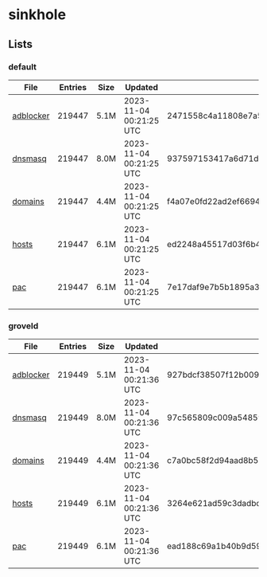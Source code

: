 # sinkhole

## Lists

### default

|File|Entries|Size|Updated|Hash|
|-|-|-|-|-|
|[adblocker](https://raw.githubusercontent.com/groveld/sinkhole/lists/default/adblocker.txt)|219447|5.1M|2023-11-04 00:21:25 UTC|2471558c4a11808e7a557267baa2d92ddb293478ccd135e81ce580b304724e70|
|[dnsmasq](https://raw.githubusercontent.com/groveld/sinkhole/lists/default/dnsmasq.txt)|219447|8.0M|2023-11-04 00:21:25 UTC|937597153417a6d71d27b8fba411e8fe4e83e8a6fc6820b9290c0192409de585|
|[domains](https://raw.githubusercontent.com/groveld/sinkhole/lists/default/domains.txt)|219447|4.4M|2023-11-04 00:21:25 UTC|f4a07e0fd22ad2ef669406b6d6a0897f5b55cdd69817265669ae0a60e4f8a4c9|
|[hosts](https://raw.githubusercontent.com/groveld/sinkhole/lists/default/hosts.txt)|219447|6.1M|2023-11-04 00:21:25 UTC|ed2248a45517d03f6b4ce4dba2d89e8030bfb1ced5863dc27fa4bf46e87b24ec|
|[pac](https://raw.githubusercontent.com/groveld/sinkhole/lists/default/pac.txt)|219447|6.1M|2023-11-04 00:21:25 UTC|7e17daf9e7b5b1895a3328db26d378b331eff32e82563f62b54de22a535bfe87|

### groveld

|File|Entries|Size|Updated|Hash|
|-|-|-|-|-|
|[adblocker](https://raw.githubusercontent.com/groveld/sinkhole/lists/groveld/adblocker.txt)|219449|5.1M|2023-11-04 00:21:36 UTC|927bdcf38507f12b009f80ff2ca28c9b129c2afbd66081312947e77f2e6add0b|
|[dnsmasq](https://raw.githubusercontent.com/groveld/sinkhole/lists/groveld/dnsmasq.txt)|219449|8.0M|2023-11-04 00:21:36 UTC|97c565809c009a54859b93c16b1582a7174c55032448de61b84e82ee41a2f682|
|[domains](https://raw.githubusercontent.com/groveld/sinkhole/lists/groveld/domains.txt)|219449|4.4M|2023-11-04 00:21:36 UTC|c7a0bc58f2d94aad8b5cd38c0b47408a97741e5c2782bbe6d777108e535faee6|
|[hosts](https://raw.githubusercontent.com/groveld/sinkhole/lists/groveld/hosts.txt)|219449|6.1M|2023-11-04 00:21:36 UTC|3264e621ad59c3dadbcb494f3617ea11f1a5bcdea21bac3d2490a67de4729948|
|[pac](https://raw.githubusercontent.com/groveld/sinkhole/lists/groveld/pac.txt)|219449|6.1M|2023-11-04 00:21:36 UTC|ead188c69a1b40b9d5954a47e9ae0c61e2e8f3e17c5ec0b9c3373d5ead20d2de|
